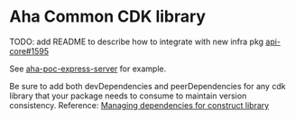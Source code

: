 # Aha Common CDK library

TODO: add README to describe how to integrate with new infra pkg
[api-core#1595](https://app.zenhub.com/workspaces/back-edtech-623a878cdf3d780017775a34/issues/earnaha/api-core/1595)

See [aha-poc-express-server](https://github.com/EarnAha/aha-poc-express-server/tree/main/cdk/) for example.

Be sure to add both devDependencies and peerDependencies for any cdk library that your package needs to consume to maintain version consistency.
Reference: [Managing dependencies for construct library](https://tinyurl.com/manage-construct-dependencies)

